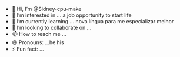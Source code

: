 - 👋 Hi, I’m @Sidney-cpu-make
- 👀 I’m interested in ... a job opportunity to start life 
- 🌱 I’m currently learning ... nova língua para me especializar melhor
- 💞️ I’m looking to collaborate on ...
- 📫 How to reach me ...
- 😄 Pronouns: ...he his
- ⚡ Fun fact: ...

<!---
Sidney-cpu-make/Sidney-cpu-make is a ✨ special ✨ repository because its `README.md` (this file) appears on your GitHub profile.
You can click the Preview link to take a look at your changes.
--->
